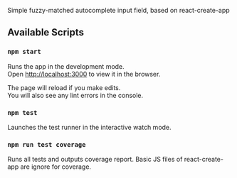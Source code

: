 Simple fuzzy-matched autocomplete input field, based on react-create-app

## Available Scripts

### `npm start`

Runs the app in the development mode.<br />
Open [http://localhost:3000](http://localhost:3000) to view it in the browser.

The page will reload if you make edits.<br />
You will also see any lint errors in the console.

### `npm test`

Launches the test runner in the interactive watch mode.<br />

### `npm run test coverage`

Runs all tests and outputs coverage report.
Basic JS files of react-create-app are ignore for coverage.
